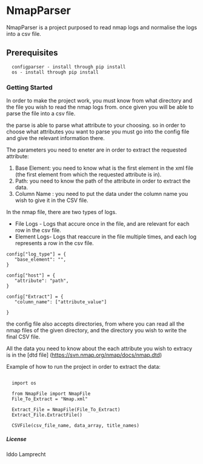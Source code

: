 # NmapParser

NmapParser is a project purposed to read nmap logs and normalise the logs into a csv file.


## Prerequisites
```
  configparser - install through pip install
  os - install through pip install
```



### Getting Started

 In order to make the project work, you must know from what directory and the file you wish to read the nmap logs from.
 once given you will be able to parse the file into a csv file.
 
 the parse is able to parse what attribute to your choosing. 
 so in order to choose what attributes you want to parse you must go into the config file and give the relevant information there.
 
 The parameters you need to eneter are in order to extract the requested attribute: 
 1. Base Element: you need to know what is the first element in the xml file (the first element from which the requested attribute is in).
 2. Path: you need to know the path of the attribute in order to extract the data. 
 3. Column Name : you need to put the data under the column name you wish to give it in the CSV file.
 
  
 In the nmap file, there are two types of logs.
 - File Logs - Logs that accure once in the file, and are relevant for each row in the csv file.
 - Element Logs- Logs that reaccure in the file multiple times, and each log represents a row in the csv file.
 
 
 ```
 config["log_type"] = {
    "base_element": "",
}

config["host"] = {
    "attribute": "path",
}

config["Extract"] = {
    "column_name": ["attribute_value"]

}
 
```
the config file also accepts directories, from where you can read all the nmap files of the given directory, and the directory you wish to write the final CSV file.

 
All the data you need to know about the each attribute you wish to extracy is in the [dtd file] (https://svn.nmap.org/nmap/docs/nmap.dtd)
 

Example of how to run the project in order to extract the data: 

```  from CreateCSV import CSVFile
  
  import os
  
  from NmapFile import NmapFile
  File_To_Extract = "Nmap.xml"
  
  Extract_File = NmapFile(File_To_Extract)
  Extract_File.ExtractFile()

  CSVFile(csv_file_name, data_array, title_names)
  ```
  
  
##### License

Iddo Lamprecht

  
